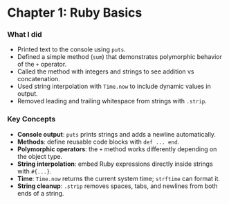 # Chapter 1: Ruby Basics

### What I did
- Printed text to the console using `puts`.  
- Defined a simple method (`sum`) that demonstrates polymorphic behavior of the `+` operator.  
- Called the method with integers and strings to see addition vs concatenation.  
- Used string interpolation with `Time.now` to include dynamic values in output.  
- Removed leading and trailing whitespace from strings with `.strip`.  

### Key Concepts
- **Console output**: `puts` prints strings and adds a newline automatically.  
- **Methods**: define reusable code blocks with `def ... end`.  
- **Polymorphic operators**: the `+` method works differently depending on the object type.  
- **String interpolation**: embed Ruby expressions directly inside strings with `#{...}`.  
- **Time**: `Time.now` returns the current system time; `strftime` can format it.  
- **String cleanup**: `.strip` removes spaces, tabs, and newlines from both ends of a string.  


